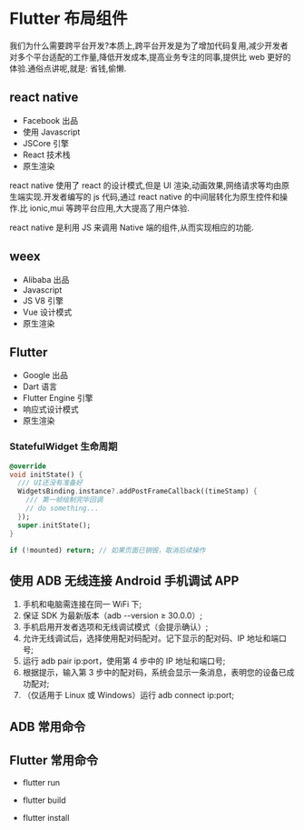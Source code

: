 # Flutter 布局组件

我们为什么需要跨平台开发?本质上,跨平台开发是为了增加代码复用,减少开发者对多个平台适配的工作量,降低开发成本,提高业务专注的同事,提供比 web 更好的体验.通俗点讲呢,就是: 省钱,偷懒.

## react native

- Facebook 出品
- 使用 Javascript
- JSCore 引擎
- React 技术栈
- 原生渲染

react native 使用了 react 的设计模式,但是 UI 渲染,动画效果,网络请求等均由原生端实现.开发者编写的 js 代码,通过 react native 的中间层转化为原生控件和操作.比 ionic,mui 等跨平台应用,大大提高了用户体验.

react native 是利用 JS 来调用 Native 端的组件,从而实现相应的功能.

## weex

- Alibaba 出品
- Javascript
- JS V8 引擎
- Vue 设计模式
- 原生渲染

## Flutter

- Google 出品
- Dart 语言
- Flutter Engine 引擎
- 响应式设计模式
- 原生渲染

### StatefulWidget 生命周期

```dart
@override
void initState() {
  /// UI还没有准备好
  WidgetsBinding.instance?.addPostFrameCallback((timeStamp) {
    /// 第一帧绘制完毕回调
    // do something...
  });
  super.initState();
}

if (!mounted) return; // 如果页面已销毁，取消后续操作
```

## 使用 ADB 无线连接 Android 手机调试 APP

1. 手机和电脑需连接在同一 WiFi 下;
2. 保证 SDK 为最新版本（adb --version ≥ 30.0.0）;
3. 手机启用开发者选项和无线调试模式（会提示确认）;
4. 允许无线调试后，选择使用配对码配对。记下显示的配对码、IP 地址和端口号;
5. 运行 adb pair ip:port，使用第 4 步中的 IP 地址和端口号;
6. 根据提示，输入第 3 步中的配对码，系统会显示一条消息，表明您的设备已成功配对;
7. （仅适用于 Linux 或 Windows）运行 adb connect ip:port;

## ADB 常用命令

## Flutter 常用命令

- flutter run

- flutter build

- flutter install
